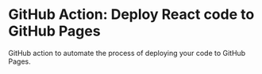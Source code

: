 # GitHub Action: Deploy React code to GitHub Pages

GitHub action to automate the process of deploying your code to GitHub Pages.

